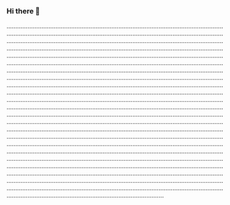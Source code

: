 ### Hi there 👋

..............................................................................................................................................................................................................................................................................................................................................................................................................................................................................................................................................................................................................................................................................................................................................................................................................................................................................................................................................................................................................................................................................................................................................................................................................................................................................................................................................................................................................................................................................................................................................................................................................................................................................................................................................................................................................................................................................................................................................................................................................................................................................................................................................................................................................................................................................................................................................................................................................................................................................................................................................................................................................................................................................................................................................................................................................................................................................................................................................................................................................................................................